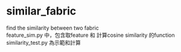 # similar_fabric

find the similarity between two fabric \
feature_sim.py 中，包含取feature 和 計算cosine similarity 的function \
similarity_test.py 為示範和計算
